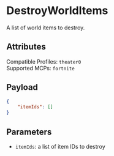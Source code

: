 # DestroyWorldItems
A list of world items to destroy.

## Attributes
Compatible Profiles: `theater0`  
Supported MCPs: `fortnite`

## Payload
```json
{
    "itemIds": []
}
```

## Parameters
- `itemIds`: a list of item IDs to destroy